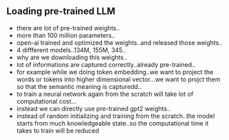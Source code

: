 ## Loading pre-trained LLM

- there are lot of pre-trained weights..
- more than 100 million parameters..
- open-ai trained and optimized the weights..and released those weights..
- 4 diffferent models..134M, 155M, 345..
- why are we downloading this weights..
- lot of informations are captured correctly..already pre-trained..
- for example while we doing token embedding..we want to project the words or tokens into higher dimensional vector...we want to projct them so that the semantic meaning is capturedd..
- to train a neural network again from the scratch will take lot of computational cost...
- instead we can directly use pre-trained gpt2 weights..
- instead of random initializing and training from the scratch..the model starts from much knowledgeable state..so the computational time it takes to train will be reduced